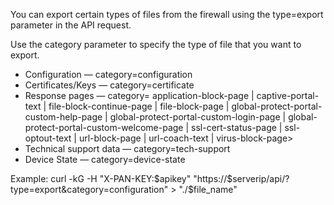 You can export certain types of files from the firewall using the type=export parameter in the API request.

Use the category parameter to specify the type of file that you want to export.

- Configuration            — category=configuration
- Certificates/Keys        — category=certificate
- Response pages           — category= application-block-page | captive-portal-text | file-block-continue-page | file-block-page | global-protect-portal-custom-help-page | global-protect-portal-custom-login-page | global-protect-portal-custom-welcome-page | ssl-cert-status-page | ssl-optout-text | url-block-page | url-coach-text | virus-block-page>
- Technical support data   — category=tech-support
- Device State             — category=device-state


Example:
 curl -kG -H "X-PAN-KEY:$apikey" "https://$serverip/api/?type=export&category=configuration" > "./$file_name"
